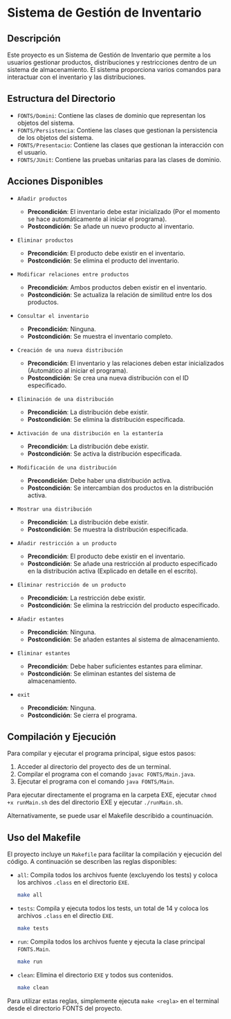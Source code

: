 # Sistema de Gestión de Inventario

## Descripción
Este proyecto es un Sistema de Gestión de Inventario que permite a los usuarios gestionar productos, distribuciones y restricciones dentro de un sistema de almacenamiento. El sistema proporciona varios comandos para interactuar con el inventario y las distribuciones.

## Estructura del Directorio
- `FONTS/Domini`: Contiene las clases de dominio que representan los objetos del sistema.
- `FONTS/Persistencia`: Contiene las clases que gestionan la persistencia de los objetos del sistema.
- `FONTS/Presentacio`: Contiene las clases que gestionan la interacción con el usuario.
- `FONTS/JUnit`: Contiene las pruebas unitarias para las clases de dominio.
## Acciones Disponibles

- `Añadir productos`
    - **Precondición**: El inventario debe estar inicializado (Por el momento se hace automáticamente al iniciar el programa).
    - **Postcondición**: Se añade un nuevo producto al inventario.

- `Eliminar productos`
    - **Precondición**: El producto debe existir en el inventario.
    - **Postcondición**: Se elimina el producto del inventario.

- `Modificar relaciones entre productos`
    - **Precondición**: Ambos productos deben existir en el inventario.
    - **Postcondición**: Se actualiza la relación de similitud entre los dos productos.

- `Consultar el inventario`
    - **Precondición**: Ninguna.
    - **Postcondición**: Se muestra el inventario completo.

- `Creación de una nueva distribución`
    - **Precondición**: El inventario y las relaciones deben estar inicializados (Automático al iniciar el programa).
    - **Postcondición**: Se crea una nueva distribución con el ID especificado.

- `Eliminación de una distribución`
    - **Precondición**: La distribución debe existir.
    - **Postcondición**: Se elimina la distribución especificada.

- `Activación de una distribución en la estantería`
    - **Precondición**: La distribución debe existir.
    - **Postcondición**: Se activa la distribución especificada.

- `Modificación de una distribución`
    - **Precondición**: Debe haber una distribución activa.
    - **Postcondición**: Se intercambian dos productos en la distribución activa.

- `Mostrar una distribución`
    - **Precondición**: La distribución debe existir.
    - **Postcondición**: Se muestra la distribución especificada.

- `Añadir restricción a un producto`
    - **Precondición**: El producto debe existir en el inventario.
    - **Postcondición**: Se añade una restricción al producto especificado en la distribución activa (Explicado en detalle en el escrito).


- `Eliminar restricción de un producto`
    - **Precondición**: La restricción debe existir.
    - **Postcondición**: Se elimina la restricción del producto especificado.

- `Añadir estantes`
    - **Precondición**: Ninguna.
    - **Postcondición**: Se añaden estantes al sistema de almacenamiento.

- `Eliminar estantes`
    - **Precondición**: Debe haber suficientes estantes para eliminar.
    - **Postcondición**: Se eliminan estantes del sistema de almacenamiento.

- `exit`
    - **Precondición**: Ninguna.
    - **Postcondición**: Se cierra el programa.
  
## Compilación y Ejecución
Para compilar y ejecutar el programa principal, sigue estos pasos:

1. Acceder al directorio del proyecto des de un terminal.
2. Compilar el programa con el comando `javac FONTS/Main.java`.
3. Ejecutar el programa con el comando `java FONTS/Main`.

Para ejecutar directamente el programa en la carpeta EXE, ejecutar `chmod +x runMain.sh` des del directorio EXE y ejecutar `./runMain.sh`.

Alternativamente, se puede usar el Makefile describido a countinuación.

## Uso del Makefile
El proyecto incluye un `Makefile` para facilitar la compilación y ejecución del código. A continuación se describen las reglas disponibles:

- `all`: Compila todos los archivos fuente (excluyendo los tests) y coloca los archivos `.class` en el directorio `EXE`.
    ```sh
    make all

- `tests`: Compila y ejecuta todos los tests, un total de 14 y coloca los archivos `.class` en el directio `EXE`.
    ```sh
    make tests

- `run`: Compila todos los archivos fuente y ejecuta la clase principal `FONTS.Main`.
    ```sh
    make run
    ```

- `clean`: Elimina el directorio `EXE` y todos sus contenidos.
    ```sh
    make clean
    ```

Para utilizar estas reglas, simplemente ejecuta `make <regla>` en el terminal desde el directorio FONTS del proyecto.
